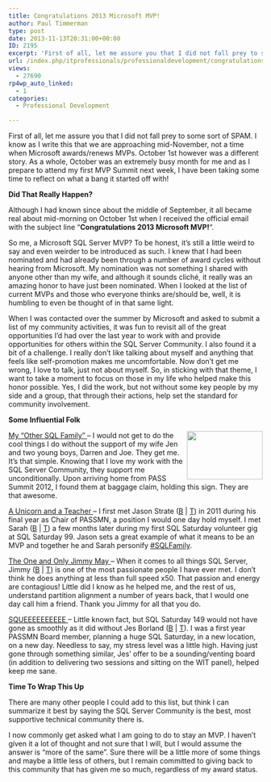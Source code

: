```yaml
---
title: Congratulations 2013 Microsoft MVP!
author: Paul Timmerman
type: post
date: 2013-11-13T20:31:00+00:00
ID: 2195
excerpt: 'First of all, let me assure you that I did not fall prey to some sort of SPAM.  I know as I write this that we are approaching mid-November, not a time when Microsoft awards/renews MVPs.  October 1st however was a different story.  As a whole, October w&hellip;'
url: /index.php/itprofessionals/professionaldevelopment/congratulations-2013-microsoft-mvp/
views:
  - 27690
rp4wp_auto_linked:
  - 1
categories:
  - Professional Development

---
```

First of all, let me assure you that I did not fall prey to some sort of SPAM. I know as I write this that we are approaching mid-November, not a time when Microsoft awards/renews MVPs. October 1st however was a different story. As a whole, October was an extremely busy month for me and as I prepare to attend my first MVP Summit next week, I have been taking some time to reflect on what a bang it started off with!
  

  
**Did That Really Happen?**
  

  
Although I had known since about the middle of September, it all became real about mid-morning on October 1st when I received the official email with the subject line “**Congratulations 2013 Microsoft MVP!**“. 

So me, a Microsoft SQL Server MVP? To be honest, it’s still a little weird to say and even weirder to be introduced as such. I knew that I had been nominated and had already been through a number of award cycles without hearing from Microsoft. My nomination was not something I shared with anyone other than my wife, and although it sounds cliché, it really was an amazing honor to have just been nominated. When I looked at the list of current MVPs and those who everyone thinks are/should be, well, it is humbling to even be thought of in that same light.

When I was contacted over the summer by Microsoft and asked to submit a list of my community activities, it was fun to revisit all of the great opportunities I’d had over the last year to work with and provide opportunities for others within the SQL Server Community. I also found it a bit of a challenge. I really don’t like talking about myself and anything that feels like self-promotion makes me uncomfortable. Now don’t get me wrong, I love to talk, just not about myself. So, in sticking with that theme, I want to take a moment to focus on those in my life who helped make this honor possible. Yes, I did the work, but not without some key people by my side and a group, that through their actions, help set the standard for community involvement.
  
  
**Some Influential Folk**
  
<img style="float: right;" src="/wp-content/uploads/users/mndba/OtherSQLFamily1.jpg" width="150" height="96" alt="" />  
<u>My “Other SQL Family” </u>– I would not get to do the cool things I do without the support of my wife Jen and two young boys, Darren and Joe. They get me. It’s that simple. Knowing that I love my work with the SQL Server Community, they support me unconditionally. Upon arriving home from PASS Summit 2012, I found them at baggage claim, holding this sign. They are that awesome. 

<u>A Unicorn and a Teacher </u>– I first met Jason Strate (<a href="http://www.jasonstrate.com/" target="_blank">B</a> | <a href="https://twitter.com/stratesql" target="_blank">T</a>) in 2011 during his final year as Chair of PASSMN, a position I would one day hold myself. I met Sarah (<a href="http://sarahsjolander.wordpress.com/" target="_blank">B</a> | <a href="https://twitter.com/Dancem0m" target="_blank">T</a>) a few months later during my first SQL Saturday volunteer gig at SQL Saturday 99. Jason sets a great example of what it means to be an MVP and together he and Sarah personify <a href="https://twitter.com/search?q=%23SQLFamily&src=typd" target="_blank">#SQLFamily</a>.

<u>The One and Only Jimmy May </u>– When it comes to all things SQL Server, Jimmy (<a href="http://blogs.msdn.com/b/jimmymay/" target="_blank">B</a> | <a href="https://twitter.com/aspiringgeek" target="_blank">T</a>) is one of the most passionate people I have ever met. I don’t think he does anything at less than full speed x50. That passion and energy are contagious! Little did I know as he helped me, and the rest of us, understand partition alignment a number of years back, that I would one day call him a friend. Thank you Jimmy for all that you do.

<u>SQUEEEEEEEEEE </u>– Little known fact, but SQL Saturday 149 would not have gone as smoothly as it did without Jes Borland (<a href="/index.php?disp=authdir&author=420" target="_blank">B</a> | <a href="https://twitter.com/grrl_geek" target="_blank">T</a>). I was a first year PASSMN Board member, planning a huge SQL Saturday, in a new location, on a new day. Needless to say, my stress level was a little high. Having just gone through something similar, Jes’ offer to be a sounding/venting board (in addition to delivering two sessions and sitting on the WIT panel), helped keep me sane.
  

  
**Time To Wrap This Up**

There are many other people I could add to this list, but think I can summarize it best by saying the SQL Server Community is the best, most supportive technical community there is.

I now commonly get asked what I am going to do to stay an MVP. I haven’t given it a lot of thought and not sure that I will, but I would assume the answer is “more of the same”. Sure there will be a little more of some things and maybe a little less of others, but I remain committed to giving back to this community that has given me so much, regardless of my award status.